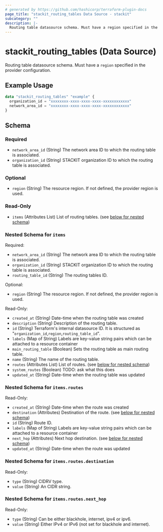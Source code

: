 ```yaml
---
# generated by https://github.com/hashicorp/terraform-plugin-docs
page_title: "stackit_routing_tables Data Source - stackit"
subcategory: ""
description: |-
  Routing table datasource schema. Must have a region specified in the provider configuration.
---
```


# stackit_routing_tables (Data Source)

Routing table datasource schema. Must have a `region` specified in the provider configuration.

## Example Usage

```terraform
data "stackit_routing_tables" "example" {
  organization_id = "xxxxxxxx-xxxx-xxxx-xxxx-xxxxxxxxxxxx"
  network_area_id = "xxxxxxxx-xxxx-xxxx-xxxx-xxxxxxxxxxxx"
}
```

<!-- schema generated by tfplugindocs -->
## Schema

### Required

- `network_area_id` (String) The network area ID to which the routing table is associated.
- `organization_id` (String) STACKIT organization ID to which the routing table is associated.

### Optional

- `region` (String) The resource region. If not defined, the provider region is used.

### Read-Only

- `items` (Attributes List) List of routing tables. (see [below for nested schema](#nestedatt--items))

<a id="nestedatt--items"></a>
### Nested Schema for `items`

Required:

- `network_area_id` (String) The network area ID to which the routing table is associated.
- `organization_id` (String) STACKIT organization ID to which the routing table is associated.
- `routing_table_id` (String) The routing tables ID.

Optional:

- `region` (String) The resource region. If not defined, the provider region is used.

Read-Only:

- `created_at` (String) Date-time when the routing table was created
- `description` (String) Description of the routing table.
- `id` (String) Terraform's internal datasource ID. It is structured as "`organization_id`,`region`,`routing_table_id`".
- `labels` (Map of String) Labels are key-value string pairs which can be attached to a resource container
- `main_routing_table` (Boolean) Sets the routing table as main routing table.
- `name` (String) The name of the routing table.
- `routes` (Attributes List) List of routes. (see [below for nested schema](#nestedatt--items--routes))
- `system_routes` (Boolean) TODO: ask what this does
- `updated_at` (String) Date-time when the routing table was updated

<a id="nestedatt--items--routes"></a>
### Nested Schema for `items.routes`

Read-Only:

- `created_at` (String) Date-time when the route was created
- `destination` (Attributes) Destination of the route. (see [below for nested schema](#nestedatt--items--routes--destination))
- `id` (String) Route ID.
- `labels` (Map of String) Labels are key-value string pairs which can be attached to a resource container
- `next_hop` (Attributes) Next hop destination. (see [below for nested schema](#nestedatt--items--routes--next_hop))
- `updated_at` (String) Date-time when the route was updated

<a id="nestedatt--items--routes--destination"></a>
### Nested Schema for `items.routes.destination`

Read-Only:

- `type` (String) CIDRV type.
- `value` (String) An CIDR string.


<a id="nestedatt--items--routes--next_hop"></a>
### Nested Schema for `items.routes.next_hop`

Read-Only:

- `type` (String) Can be either blackhole, internet, ipv4 or ipv6.
- `value` (String) Either IPv4 or IPv6 (not set for blackhole and internet).
